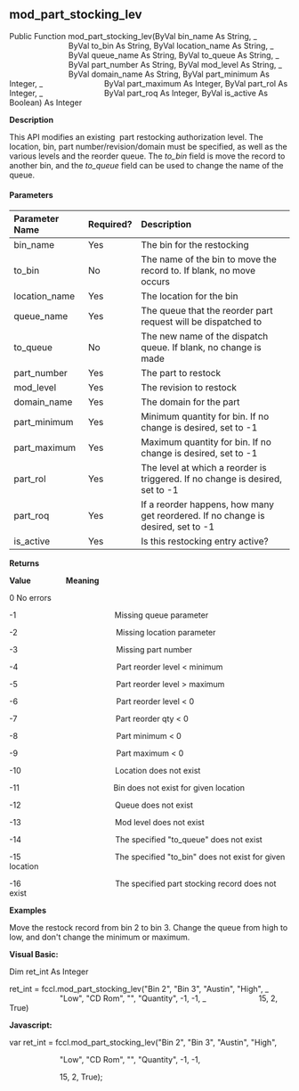 mod_part_stocking_lev
-----------------------

Public Function mod_part_stocking_lev(ByVal bin_name As String, _
                           ByVal to_bin As String, ByVal location_name As String, _
                           ByVal queue_name As String, ByVal to_queue As String, _
                           ByVal part_number As String, ByVal mod_level As String, _
                           ByVal domain_name As String, ByVal part_minimum As Integer, _
                           ByVal part_maximum As Integer, ByVal part_rol As Integer, _
                           ByVal part_roq As Integer, ByVal is_active As Boolean) As Integer

**Description**

This API modifies an existing  part restocking authorization level. The location, bin, part number/revision/domain must be specified, as well as the various levels and the reorder queue. The _to_bin_ field is move the record to another bin, and the _to_queue_ field can be used to change the name of the queue.

#### Parameters

| Parameter Name | Required? | Description |
|:--- |:--- |:--- |
| bin_name | Yes | The bin for the restocking |
| to_bin | No | The name of the bin to move the record to. If blank, no move occurs |
| location_name | Yes | The location for the bin |
| queue_name | Yes | The queue that the reorder part request will be dispatched to |
| to_queue | No | The new name of the dispatch queue. If blank, no change is made |
| part_number | Yes | The part to restock |
| mod_level | Yes | The revision to restock |
| domain_name | Yes | The domain for the part |
| part_minimum | Yes | Minimum quantity for bin. If no change is desired, set to -1 |
| part_maximum | Yes | Maximum quantity for bin. If no change is desired, set to -1 |
| part_rol | Yes | The level at which a reorder is triggered. If no change is desired, set to -1 |
| part_roq | Yes | If a reorder happens, how many get reordered. If no change is desired, set to -1 |
| is_active | Yes | Is this restocking entry active? |

**Returns**

**Value**                **Meaning**

0                                      No errors

-1                                             Missing queue parameter

-2                                             Missing location parameter

-3                                             Missing part number

-4                                             Part reorder level < minimum

-5                                             Part reorder level > maximum

-6                                             Part reorder level < 0

-7                                             Part reorder qty < 0

-8                                             Part minimum < 0

-9                                             Part maximum < 0

-10                                           Location does not exist

-11                                           Bin does not exist for given location

-12                                           Queue does not exist

-13                                           Mod level does not exist

-14                                           The specified "to_queue" does not exist

-15                                           The specified "to_bin" does not exist for given location

-16                                           The specified part stocking record does not exist

**Examples**

 Move the restock record from bin 2 to bin 3. Change the queue from high to low, and don't change the minimum or maximum.

**Visual Basic:**

Dim ret_int As Integer

ret_int = fccl.mod_part_stocking_lev("Bin 2", "Bin 3", "Austin", "High", _
                       "Low", "CD Rom", "", "Quantity", -1, -1, _
                       15, 2, True)

**Javascript:**

var ret_int = fccl.mod_part_stocking_lev("Bin 2", "Bin 3", "Austin", "High",

                       "Low", "CD Rom", "", "Quantity", -1, -1,

                       15, 2, True);